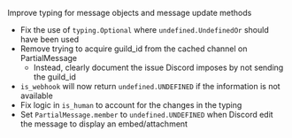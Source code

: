 Improve typing for message objects and message update methods
- Fix the use of `typing.Optional` where `undefined.UndefinedOr` should have been used
- Remove trying to acquire guild_id from the cached channel on PartialMessage
  - Instead, clearly document the issue Discord imposes by not sending the guild_id
- `is_webhook` will now return `undefined.UNDEFINED` if the information is not available 
- Fix logic in `is_human` to account for the changes in the typing
- Set `PartialMessage.member` to `undefined.UNDEFINED` when Discord edit the message to display an embed/attachment
